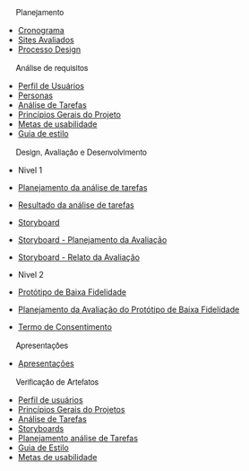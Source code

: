 <pre style="font-family: Source Sans Pro,Helvetica Neue,Arial,sans-serif;">     Planejamento</pre>

- [Cronograma](/planejamento/cronograma.md)
- [Sites Avaliados](/planejamento/sitesavaliados.md)
- [Processo Design](/planejamento/processo_design.md)

<pre style="font-family: Source Sans Pro,Helvetica Neue,Arial,sans-serif;">     Análise de requisitos</pre>

- [Perfil de Usuários](/analise-de-requisitos/perfil.md)
- [Personas](/analise-de-requisitos/personas.md)
- [Análise de Tarefas](/analise-de-requisitos/analise-de-tarefas.md)
- [Princípios Gerais do Projeto](/analise-de-requisitos/principios-gerais.md)
- [Metas de usabilidade](/analise-de-requisitos/metas-usabilidade.md)
- [Guia de estilo](/analise-de-requisitos/guia-de-estilo.md)

<pre style="font-family: Source Sans Pro,Helvetica Neue,Arial,sans-serif;">     Design, Avaliação e Desenvolvimento</pre>

- Nivel 1
- [Planejamento da análise de tarefas](./design-avaliacao-desenvolvimento/nivel-1/analise-de-tarefas.md)
- [Resultado da análise de tarefas](./design-avaliacao-desenvolvimento/nivel-1/resultado-analise-de-tarefas.md)
- [Storyboard](./design-avaliacao-desenvolvimento/nivel-1/storyboard.md)
- [Storyboard - Planejamento da Avaliação](./design-avaliacao-desenvolvimento/nivel-1/planejamento-avaliacao-storyboard.md)
- [Storyboard - Relato da Avaliação](./design-avaliacao-desenvolvimento/nivel-1/analise-avaliacao-storyboard.md)

- Nivel 2
- [Protótipo de Baixa Fidelidade](./design-avaliacao-desenvolvimento/nivel-2/prototipo-baixa-fidelidade.md)
- [Planejamento da Avaliação do Protótipo de Baixa Fidelidade](./design-avaliacao-desenvolvimento/nivel-2/planejamento-avaliacao-prototipo-papel.md)
- [Termo de Consentimento](./design-avaliacao-desenvolvimento/nivel-2/termo-de-consentimento.md)

<pre style="font-family: Source Sans Pro,Helvetica Neue,Arial,sans-serif;">     Apresentações</pre>

- [Apresentações](/apresentacoes/apresentacoes.md)

<pre style="font-family: Source Sans Pro,Helvetica Neue,Arial,sans-serif;">     Verificação de Artefatos</pre>

- [Perfil de usuários](./verificacao/verifica-perfil-usuarios.md)
- [Princípios Gerais do Projetos](./verificacao/verifica-principios-gerais.md)
- [Análise de Tarefas](./verificacao/verifica-analise-tarefas.md)
- [Storyboards](./verificacao/verifica-storyboards.md)
- [Planejamento análise de Tarefas](./verificacao/verifica-planejamento-analise-de-tarefas.md)
- [Guia de Estilo](./verificacao/verifica-guia-de-estilo.md)
- [Metas de usabilidade](./verificacao/verifica-metas-de-usabilidade.md)
